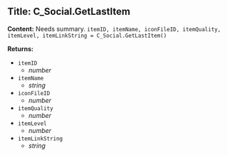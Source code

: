 ## Title: C_Social.GetLastItem

**Content:**
Needs summary.
`itemID, itemName, iconFileID, itemQuality, itemLevel, itemLinkString = C_Social.GetLastItem()`

**Returns:**
- `itemID`
  - *number*
- `itemName`
  - *string*
- `iconFileID`
  - *number*
- `itemQuality`
  - *number*
- `itemLevel`
  - *number*
- `itemLinkString`
  - *string*